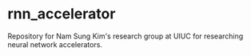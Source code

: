 # rnn_accelerator
Repository for Nam Sung Kim's research group at UIUC for researching neural network accelerators.
